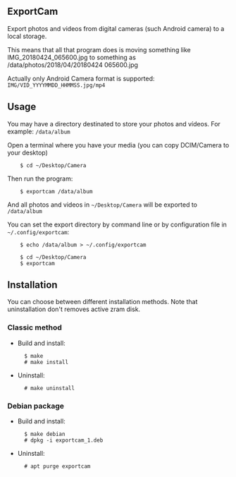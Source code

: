 ExportCam
---------

Export photos and videos from digital cameras (such Android camera) to a local
storage.
 
This means that all that program does is moving something like 
IMG_20180424_065600.jpg to something as /data/photos/2018/04/20180424 065600.jpg
 
Actually only Android Camera format is 
supported: `IMG/VID_YYYYMMDD_HHMMSS.jpg/mp4`

Usage
-----

You may have a directory destinated to store your photos and vídeos. For 
example: `/data/album`

Open a terminal where you have your media (you can copy DCIM/Camera to 
your desktop)

        $ cd ~/Desktop/Camera
    
Then run the program:

        $ exportcam /data/album

And all photos and videos in `~/Desktop/Camera` will be exported to
`/data/album`

You can set the export directory by command line or by configuration file in
`~/.config/exportcam`:

        $ echo /data/album > ~/.config/exportcam
    
        $ cd ~/Desktop/Camera
        $ exportcam 
    
Installation
------------

You can choose between different installation methods. Note that uninstallation
don't removes active zram disk.

### Classic method ###

- Build and install:

        $ make
        # make install

- Uninstall:

        # make uninstall

### Debian package ###

- Build and install:

        $ make debian
        # dpkg -i exportcam_1.deb

- Uninstall:

        # apt purge exportcam

